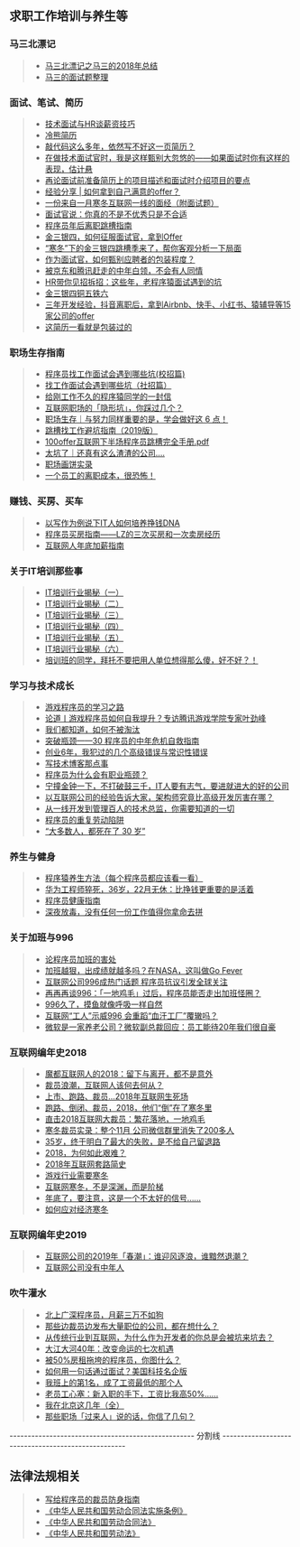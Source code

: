 ## 求职工作培训与养生等  

### 马三北漂记  
>* [马三北漂记之马三的2018年总结](https://www.cnblogs.com/msxh/p/10085855.html)  
>* [马三的面试题整理](../Doc/马三的面试题整理.md)  

### 面试、笔试、简历    
>* [技术面试与HR谈薪资技巧](https://mp.weixin.qq.com/s/MBgM6ds2TVIsK3hVxJ1Rqw)  
>* [冷熊简历](http://cv.ftqq.com/#)  
>* [敲代码这么多年，依然写不好这一页简历？](https://mp.weixin.qq.com/s/8MRhha080vRhNCylngbePw)  
>* [在做技术面试官时，我是这样甄别大忽悠的——如果面试时你有这样的表现，估计悬](https://www.cnblogs.com/JavaArchitect/p/9704011.html)  
>* [再论面试前准备简历上的项目描述和面试时介绍项目的要点](https://www.cnblogs.com/JavaArchitect/p/9741085.html)  
>* [经验分享 | 如何拿到自己满意的offer？](https://www.cnblogs.com/CV-life/p/10301087.html)  
>* [一份来自一月寒冬互联网一线的面经（附面试题）](https://www.cnblogs.com/novaCN/p/10328380.html)  
>* [面试官说：你真的不是不优秀只是不合适](https://www.cnblogs.com/xiexj/p/10368626.html)  
>* [程序员年后离职跳槽指南](https://mp.weixin.qq.com/s/krJIPxdoyzsmN3gKwH-s2g)  
>* [金三银四，如何征服面试官，拿到Offer](https://www.cnblogs.com/yuboon/p/10410286.html)  
>* [“寒冬”下的金三银四跳槽季来了，帮你客观分析一下局面](https://www.cnblogs.com/Zachary-Fan/p/jobhunting.html)  
>* [作为面试官，如何甄别应聘者的包装程度？](https://www.cnblogs.com/java-chen-hao/p/10475307.html)  
>* [被京东和腾讯赶走的中年白领，不会有人同情](https://news.cnblogs.com/n/622289/)  
>* [HR带你见招拆招：这些年，老程序猿面试遇到的坑](https://mp.weixin.qq.com/s/LGranvW9nKV5L3GklfIq4g)  
>* [金三银四铜五铁六](https://www.cnblogs.com/zhuoqingsen/p/interview.html)  
>* [三年开发经验，抖音离职后，拿到Airbnb、快手、小红书、猿辅导等15家公司的offer](https://mp.weixin.qq.com/s/t2CA_9hhAY3q3o9lHFOUvw)   
>* [这简历一看就是包装过的](https://mp.weixin.qq.com/s/OI6DmYGUIFI8OeUDz0QJZQ)  

### 职场生存指南  
>* [程序员找工作面试会遇到哪些坑(校招篇)](https://www.cnblogs.com/smyhvae/p/9587950.html)  
>* [找工作面试会遇到哪些坑（社招篇）](https://www.cnblogs.com/smyhvae/p/10152068.html)  
>* [给刚工作不久的程序猿同学的一封信](https://www.cnblogs.com/xuwujing/p/9665966.html)  
>* [互联网职场的「隐形坑」，你踩过几个？](https://mp.weixin.qq.com/s?__biz=MzA5NzkxMzkwNQ==&mid=2649518911&idx=2&sn=bab528f7d2aed6797fa1f77277e9bc17&chksm=88814e61bff6c777c6165912a6a982ebe4368cf59abed5b990b4cf05dc285f265a0141aec46a&mpshare=1&scene=23&srcid=1112xPxlIfKlirA551xVP9aS#rd)  
>* [职场生存｜与努力同样重要的是，学会做好这 6 点！](https://www.cnblogs.com/youkanyouxiao/p/10270133.html)  
>* [跳槽找工作避坑指南（2019版）](https://www.cnblogs.com/youkanyouxiao/p/10398041.html)  
>* [100offer互联网下半场程序员跳槽完全手册.pdf](./100offer互联网下半场程序员跳槽完全手册.pdf)  
>* [太坑了｜还真有这么渣渣的公司....](https://www.cnblogs.com/youkanyouxiao/p/10521148.html)  
>* [职场画饼实录](https://mp.weixin.qq.com/s/nJC28zVtxSo6knh61mG_4Q)  
>* [一个员工的离职成本，很恐怖！](https://mp.weixin.qq.com/s/VyOwTCtZla7ozmOwtm5Qzw)  

### 赚钱、买房、买车  
>* [以写作为例说下IT人如何培养挣钱DNA](https://www.cnblogs.com/JavaArchitect/p/10223393.html)  
>* [程序员买房指南——LZ的三次买房和一次卖房经历](https://www.cnblogs.com/zuoxiaolong/p/life86.html)  
>* [互联网人年底加薪指南](https://mp.weixin.qq.com/s?__biz=MzA5NzkxMzkwNQ==&mid=2649518975&idx=1&sn=65dba67ea2f4c61ff1c6b4efce11ec35&chksm=88814e21bff6c737398b9c44f58367d9aefecff959eaad5e9d8785a1220ae1078c4953ffd06a&mpshare=1&scene=23&srcid=1120oKtYeyVoqe9UgIYLl17D#rd)  

### 关于IT培训那些事  
>* [IT培训行业揭秘（一）](https://www.cnblogs.com/renyanlei/p/6089315.html)  
>* [IT培训行业揭秘（二）](https://www.cnblogs.com/renyanlei/p/6093182.html)  
>* [IT培训行业揭秘（三）](https://www.cnblogs.com/renyanlei/p/6098495.html)  
>* [IT培训行业揭秘（四）](https://www.cnblogs.com/renyanlei/p/6102855.html)  
>* [IT培训行业揭秘（五）](https://www.cnblogs.com/renyanlei/p/6106023.html)  
>* [IT培训行业揭秘（六）](https://www.cnblogs.com/renyanlei/p/6913896.html)  
>* [培训班的同学，拜托不要把用人单位想得那么傻，好不好？！](https://www.cnblogs.com/freeflying/p/10553658.html)  

### 学习与技术成长  
>* [游戏程序员的学习之路](https://github.com/miloyip/game-programmer/)  
>* [论道丨游戏程序员如何自我提升？专访腾讯游戏学院专家叶劲峰](https://mp.weixin.qq.com/s/g6eRpQ1gvC2o1-vDUGliNA)  
>* [我们都知道，如何不被淘汰](https://www.cnblogs.com/kiba/p/9824191.html)  
>* [突破瓶颈——30 程序员的中年危机自救指南](./突破瓶颈——30%20程序员的中年危机自救指南.pdf)  
>* [创业6年，我犯过的几个高级错误与常识性错误](https://news.cnblogs.com/n/617541/)  
>* [写技术博客那点事](https://www.cnblogs.com/fundebug/p/about-writing-technology-blog.html)  
>* [程序员为什么会有职业瓶颈？](https://www.cnblogs.com/jajian/p/10325884.html)  
>* [宁撞金钟一下，不打破鼓三千，IT人要有志气，要进就进大的好的公司](https://www.cnblogs.com/JavaArchitect/p/10555946.html)  
>* [以互联网公司的经验告诉大家，架构师究竟比高级开发厉害在哪？](https://www.cnblogs.com/JavaArchitect/p/10708262.html)  
>* [从一线开发到管理百人的技术总监，你需要知道的一切](https://mp.weixin.qq.com/s/oK0fF3fziBhzO2zmJtk1_A)  
>* [程序员的重复劳动陷阱](https://www.cnblogs.com/chaosyang/p/dont-repeat-yourself.html)  
>* [“大多数人，都死在了 30 岁”](https://mp.weixin.qq.com/s/ziJBdxASnT9qBd_guUlbTA)  

### 养生与健身  
>* [程序猿养生方法（每个程序员都应该看一看）](https://www.cnblogs.com/peiyu1988/p/9591378.html)  
>* [华为工程师猝死，36岁，22月无休：比挣钱更重要的是活着](https://news.cnblogs.com/n/616634/)  
>* [程序员健康指南](https://www.cnblogs.com/strick/p/10836794.html)  
>* [深夜放毒，没有任何一份工作值得你拿命去拼](https://mp.weixin.qq.com/s/njMYmRFx00BqBJcY5z_KQA)  

### 关于加班与996  
>* [论程序员加班的害处](https://www.cnblogs.com/bianchengniuren/p/9966946.html)  
>* [加班越狠，出成绩就越多吗？在NASA，这叫做Go Fever](https://news.cnblogs.com/n/622812/)   
>* [互联网公司996成热门话题 程序员抗议引发全球关注](https://news.cnblogs.com/n/623285/)  
>* [再再再谈996：「一地鸡毛」过后，程序员能否走出加班怪圈？](https://mp.weixin.qq.com/s/QmaIcvzOPxALtVvjmAb5kw)  
>* [996久了，摸鱼就像呼吸一样自然](https://mp.weixin.qq.com/s/tSARj1W_0ELQ5h1iC9mTdg)  
>* [互联网“工人”示威996 会重蹈“血汗工厂”覆辙吗？](https://news.cnblogs.com/n/624092/)  
>* [微软是一家养老公司？微软副总裁回应：员工能待20年我们很自豪](https://news.cnblogs.com/n/625254/)  

### 互联网编年史2018    
>* [魔都互联网人的2018：留下与离开，都不是意外](https://mp.weixin.qq.com/s/7wxN8osRmc86Mv7gJa48Vg)  
>* [裁员浪潮，互联网人该何去何从？](https://www.cnblogs.com/wyl-0120/p/10047907.html)  
>* [上市、跑路、裁员…2018年互联网生死场](https://mp.weixin.qq.com/s/5mwV7qR6nPMdHYjlPHBuHg)  
>* [跑路、倒闭、裁员，2018，他们“倒”在了寒冬里](https://news.cnblogs.com/n/615706/)  
>* [直击2018互联网大裁员：繁花落地，一地鸡毛](https://news.cnblogs.com/n/615729/)  
>* [寒冬裁员实录：整个11月 公司微信群里消失了200多人](https://news.cnblogs.com/n/615680/)  
>* [35岁，终于明白了最大的失败，是不给自己留退路](https://mp.weixin.qq.com/s?__biz=MjM5MTQ4NjA3Nw==&mid=2459679218&idx=1&sn=c85153d5c201a61316ad01239d69e45d&chksm=b1dbc0e086ac49f6e00fa170e5a75620b98b58f5631d6160ab4d97ac85ec567516d48291e11a&mpshare=1&scene=23&srcid=12081rwh7DM90AhL8tb3pMeR#rd)  
>* [2018，为何如此艰难？](https://news.cnblogs.com/n/614497/)  
>* [2018年互联网套路简史](https://news.cnblogs.com/n/616040/)  
>* [游戏行业需要寒冬](https://news.cnblogs.com/n/614457/)  
>* [互联网寒冬，不是深渊，而是阶梯](https://news.cnblogs.com/n/614560/)  
>* [年底了，要注意，这是一个不太好的信号......](https://www.cnblogs.com/youkanyouxiao/p/10253542.html)  
>* [如何应对经济寒冬](https://mp.weixin.qq.com/s/lcwhtckPCc9abHOP60iHjQ)  

### 互联网编年史2019  
>* [互联网公司的2019年「春潮」：谁迎风逐浪，谁黯然退潮？](https://mp.weixin.qq.com/s/zt3WajDGRKmXangSjCFXhQ)  
>* [互联网公司没有中年人](https://mp.weixin.qq.com/s/Zbk63GVpkKDPMykuuOeXvg)  

### 吹牛灌水  
>* [北上广深程序员，月薪三万不如狗](https://www.cnblogs.com/bianchengniuren/p/9971046.html)  
>* [那些边裁员边发布大量职位的公司，都在想什么？](https://mp.weixin.qq.com/s/--CKiikqHkAfi6jizTcIPg)  
>* [从传统行业到互联网，为什么作为开发者的你总是会被坑来坑去？](https://www.cnblogs.com/xiyuanMore/p/10529565.html)  
>* [大江大河40年：改变命运的七次机遇](https://news.cnblogs.com/n/619848/)  
>* [被50%房租拖垮的程序员，你图什么？](https://mp.weixin.qq.com/s/WGKaLg6uKvbsFKZ7bXqTrA)  
>* [如何用一句话通过面试？美国科技名企版](https://news.cnblogs.com/n/622717/)  
>* [我班上的第1名，成了工资最低的那个人](https://mp.weixin.qq.com/s/GaIKfP-ZspAfGPiii9gN_Q)  
>* [老员工心塞：新入职的手下，工资比我高50%......](https://mp.weixin.qq.com/s/dWB2Y5Lss03txzxQEslvdA)  
>* [我在北京这几年（全）](https://www.cnblogs.com/charlotte77/p/11303596.html)  
>* [那些职场「过来人」说的话，你信了几句？](https://mp.weixin.qq.com/s/9Vk0RcChAnuqgd0tZHlpzw)  

--------------------------------------------------- 分割线 ---------------------------------------------------
## 法律法规相关  
>* [写给程序员的裁员防身指南](https://www.cnblogs.com/chanshuyi/p/how_to_combat_with_evil_boss.html)  
>* [《中华人民共和国劳动合同法实施条例》](http://www.gov.cn/zwgk/2008-09/19/content_1099470.htm)  
>* [《中华人民共和国劳动合同法》](http://www.npc.gov.cn/wxzl/gongbao/2013-04/15/content_1811058.htm)  
>* [《中华人民共和国劳动法》](http://www.npc.gov.cn/wxzl/gongbao/2000-12/05/content_5004622.htm)  
